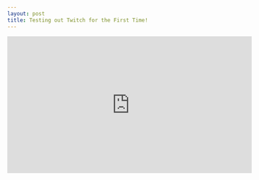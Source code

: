 ```yaml
---
layout: post
title: Testing out Twitch for the First Time!
---
```


<iframe width="560" height="315" src="https://www.youtube.com/embed/qit2SDZ6QRA" frameborder="0" gesture="media" allow="encrypted-media" allowfullscreen></iframe>

